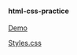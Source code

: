 #### html-css-practice

[Demo](https://linkqwd.github.io/Google-pop-up-menu__pure-css/)

[Styles.css](https://github.com/linkqwd/Google-pop-up-menu__pure-css/blob/master/src/css/styles.css)
